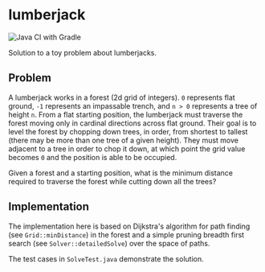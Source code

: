 # lumberjack

![Java CI with Gradle](https://github.com/benjaminfjones/lumberjack/workflows/Java%20CI%20with%20Gradle/badge.svg)

Solution to a toy problem about lumberjacks.

## Problem

A lumberjack works in a forest (2d grid of integers). `0` represents flat
ground, `-1` represents an impassable trench, and `n > 0` represents a tree of
height `n`. From a flat starting position, the lumberjack must traverse the
forest moving only in cardinal directions across flat ground. Their goal is to
level the forest by chopping down trees, in order, from shortest to tallest
(there may be more than one tree of a given height). They must move adjacent
to a tree in order to chop it down, at which point the grid value becomes `0`
and the position is able to be occupied.

Given a forest and a starting position, what is the minimum distance required
to traverse the forest while cutting down all the trees?

## Implementation

The implementation here is based on Dijkstra's algorithm for path finding (see
`Grid::minDistance`) in the forest and a simple pruning breadth first search
(see `Solver::detailedSolve`) over the space of paths.

The test cases in `SolveTest.java` demonstrate the solution.
